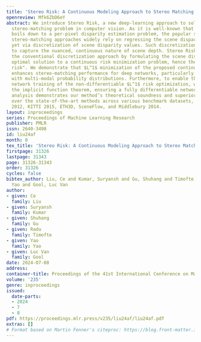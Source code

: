 ```yaml
---
title: 'Stereo Risk: A Continuous Modeling Approach to Stereo Matching'
openreview: Mfk6ZbD6eY
abstract: We introduce Stereo Risk, a new deep-learning approach to solve the classical
  stereo-matching problem in computer vision. As it is well-known that stereo matching
  boils down to a per-pixel disparity estimation problem, the popular state-of-the-art
  stereo-matching approaches widely rely on regressing the scene disparity values,
  yet via discretization of scene disparity values. Such discretization often fails
  to capture the nuanced, continuous nature of scene depth. Stereo Risk departs from
  the conventional discretization approach by formulating the scene disparity as an
  optimal solution to a continuous risk minimization problem, hence the name "stereo
  risk". We demonstrate that $L^1$ minimization of the proposed continuous risk function
  enhances stereo-matching performance for deep networks, particularly for disparities
  with multi-modal probability distributions. Furthermore, to enable the end-to-end
  network training of the non-differentiable $L^1$ risk optimization, we exploited
  the implicit function theorem, ensuring a fully differentiable network. A comprehensive
  analysis demonstrates our method’s theoretical soundness and superior performance
  over the state-of-the-art methods across various benchmark datasets, including KITTI
  2012, KITTI 2015, ETH3D, SceneFlow, and Middlebury 2014.
layout: inproceedings
series: Proceedings of Machine Learning Research
publisher: PMLR
issn: 2640-3498
id: liu24af
month: 0
tex_title: 'Stereo Risk: A Continuous Modeling Approach to Stereo Matching'
firstpage: 31326
lastpage: 31343
page: 31326-31343
order: 31326
cycles: false
bibtex_author: Liu, Ce and Kumar, Suryansh and Gu, Shuhang and Timofte, Radu and Yao,
  Yao and Gool, Luc Van
author:
- given: Ce
  family: Liu
- given: Suryansh
  family: Kumar
- given: Shuhang
  family: Gu
- given: Radu
  family: Timofte
- given: Yao
  family: Yao
- given: Luc Van
  family: Gool
date: 2024-07-08
address:
container-title: Proceedings of the 41st International Conference on Machine Learning
volume: '235'
genre: inproceedings
issued:
  date-parts:
  - 2024
  - 7
  - 8
pdf: https://proceedings.mlr.press/v235/liu24af/liu24af.pdf
extras: []
# Format based on Martin Fenner's citeproc: https://blog.front-matter.io/posts/citeproc-yaml-for-bibliographies/
---
```

